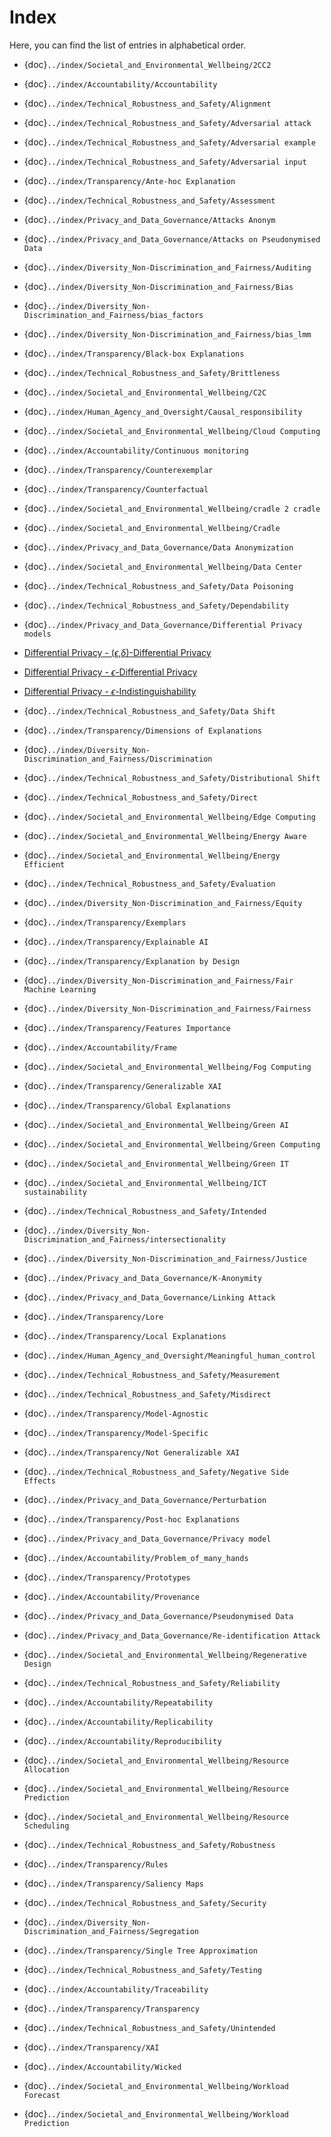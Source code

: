 # Index

Here, you can find the list of entries in alphabetical order.

- {doc}`../index/Societal_and_Environmental_Wellbeing/2CC2`
- {doc}`../index/Accountability/Accountability`
- {doc}`../index/Technical_Robustness_and_Safety/Alignment`
- {doc}`../index/Technical_Robustness_and_Safety/Adversarial attack`
- {doc}`../index/Technical_Robustness_and_Safety/Adversarial example`
- {doc}`../index/Technical_Robustness_and_Safety/Adversarial input`
- {doc}`../index/Transparency/Ante-hoc Explanation`
- {doc}`../index/Technical_Robustness_and_Safety/Assessment`
- {doc}`../index/Privacy_and_Data_Governance/Attacks Anonym`
- {doc}`../index/Privacy_and_Data_Governance/Attacks on Pseudonymised Data`
- {doc}`../index/Diversity_Non-Discrimination_and_Fairness/Auditing`
- {doc}`../index/Diversity_Non-Discrimination_and_Fairness/Bias`
- {doc}`../index/Diversity_Non-Discrimination_and_Fairness/bias_factors`
- {doc}`../index/Diversity_Non-Discrimination_and_Fairness/bias_lmm`
- {doc}`../index/Transparency/Black-box Explanations`
- {doc}`../index/Technical_Robustness_and_Safety/Brittleness`
- {doc}`../index/Societal_and_Environmental_Wellbeing/C2C`
- {doc}`../index/Human_Agency_and_Oversight/Causal_responsibility`
- {doc}`../index/Societal_and_Environmental_Wellbeing/Cloud Computing`
- {doc}`../index/Accountability/Continuous monitoring`
- {doc}`../index/Transparency/Counterexemplar`
- {doc}`../index/Transparency/Counterfactual`
- {doc}`../index/Societal_and_Environmental_Wellbeing/cradle 2 cradle`
- {doc}`../index/Societal_and_Environmental_Wellbeing/Cradle`
- {doc}`../index/Privacy_and_Data_Governance/Data Anonymization`
- {doc}`../index/Societal_and_Environmental_Wellbeing/Data Center`
- {doc}`../index/Technical_Robustness_and_Safety/Data Poisoning`
- {doc}`../index/Technical_Robustness_and_Safety/Dependability`
- {doc}`../index/Privacy_and_Data_Governance/Differential Privacy models`

- [Differential Privacy - ($\epsilon$,$\delta$)-Differential Privacy](../index/Privacy_and_Data_Governance/epsilon_delta-differential_privacy.md)
- [Differential Privacy - $\epsilon$-Differential Privacy](../index/Privacy_and_Data_Governance/Epsilon-differential_privacy.md)
- [Differential Privacy - $\epsilon$-Indistinguishability](../index/Privacy_and_Data_Governance/Epsilon-indist.md)

- {doc}`../index/Technical_Robustness_and_Safety/Data Shift`
- {doc}`../index/Transparency/Dimensions of Explanations`
- {doc}`../index/Diversity_Non-Discrimination_and_Fairness/Discrimination`
- {doc}`../index/Technical_Robustness_and_Safety/Distributional Shift`
- {doc}`../index/Technical_Robustness_and_Safety/Direct`
- {doc}`../index/Societal_and_Environmental_Wellbeing/Edge Computing`
- {doc}`../index/Societal_and_Environmental_Wellbeing/Energy Aware`
- {doc}`../index/Societal_and_Environmental_Wellbeing/Energy Efficient`
- {doc}`../index/Technical_Robustness_and_Safety/Evaluation`
- {doc}`../index/Diversity_Non-Discrimination_and_Fairness/Equity`
- {doc}`../index/Transparency/Exemplars`
- {doc}`../index/Transparency/Explainable AI`
- {doc}`../index/Transparency/Explanation by Design`
- {doc}`../index/Diversity_Non-Discrimination_and_Fairness/Fair Machine Learning`
- {doc}`../index/Diversity_Non-Discrimination_and_Fairness/Fairness`
- {doc}`../index/Transparency/Features Importance`
- {doc}`../index/Accountability/Frame`
- {doc}`../index/Societal_and_Environmental_Wellbeing/Fog Computing`
- {doc}`../index/Transparency/Generalizable XAI`
- {doc}`../index/Transparency/Global Explanations`
- {doc}`../index/Societal_and_Environmental_Wellbeing/Green AI`
- {doc}`../index/Societal_and_Environmental_Wellbeing/Green Computing`
- {doc}`../index/Societal_and_Environmental_Wellbeing/Green IT`
- {doc}`../index/Societal_and_Environmental_Wellbeing/ICT sustainability`
- {doc}`../index/Technical_Robustness_and_Safety/Intended`
- {doc}`../index/Diversity_Non-Discrimination_and_Fairness/intersectionality`
- {doc}`../index/Diversity_Non-Discrimination_and_Fairness/Justice`
- {doc}`../index/Privacy_and_Data_Governance/K-Anonymity`
- {doc}`../index/Privacy_and_Data_Governance/Linking Attack`
- {doc}`../index/Transparency/Lore`
- {doc}`../index/Transparency/Local Explanations`
- {doc}`../index/Human_Agency_and_Oversight/Meaningful_human_control`
- {doc}`../index/Technical_Robustness_and_Safety/Measurement`
- {doc}`../index/Technical_Robustness_and_Safety/Misdirect`
- {doc}`../index/Transparency/Model-Agnostic`
- {doc}`../index/Transparency/Model-Specific`
- {doc}`../index/Transparency/Not Generalizable XAI`
- {doc}`../index/Technical_Robustness_and_Safety/Negative Side Effects`
- {doc}`../index/Privacy_and_Data_Governance/Perturbation`
- {doc}`../index/Transparency/Post-hoc Explanations`
- {doc}`../index/Privacy_and_Data_Governance/Privacy model`
- {doc}`../index/Accountability/Problem_of_many_hands`
- {doc}`../index/Transparency/Prototypes`
- {doc}`../index/Accountability/Provenance`
- {doc}`../index/Privacy_and_Data_Governance/Pseudonymised Data`
- {doc}`../index/Privacy_and_Data_Governance/Re-identification Attack`
- {doc}`../index/Societal_and_Environmental_Wellbeing/Regenerative Design`
- {doc}`../index/Technical_Robustness_and_Safety/Reliability`
- {doc}`../index/Accountability/Repeatability`
- {doc}`../index/Accountability/Replicability`
- {doc}`../index/Accountability/Reproducibility`
- {doc}`../index/Societal_and_Environmental_Wellbeing/Resource Allocation`
- {doc}`../index/Societal_and_Environmental_Wellbeing/Resource Prediction`
- {doc}`../index/Societal_and_Environmental_Wellbeing/Resource Scheduling`
- {doc}`../index/Technical_Robustness_and_Safety/Robustness`
- {doc}`../index/Transparency/Rules`
- {doc}`../index/Transparency/Saliency Maps`
- {doc}`../index/Technical_Robustness_and_Safety/Security`
- {doc}`../index/Diversity_Non-Discrimination_and_Fairness/Segregation`
- {doc}`../index/Transparency/Single Tree Approximation`
- {doc}`../index/Technical_Robustness_and_Safety/Testing`
- {doc}`../index/Accountability/Traceability`
- {doc}`../index/Transparency/Transparency`
- {doc}`../index/Technical_Robustness_and_Safety/Unintended`
- {doc}`../index/Transparency/XAI`
- {doc}`../index/Accountability/Wicked`
- {doc}`../index/Societal_and_Environmental_Wellbeing/Workload Forecast`
- {doc}`../index/Societal_and_Environmental_Wellbeing/Workload Prediction`
